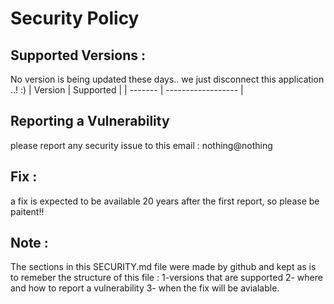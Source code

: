 # Security Policy

## Supported Versions :
No version is being updated these days.. we just disconnect this application ..! :)
| Version | Supported          |
| ------- | ------------------ |


## Reporting a Vulnerability

please report any security issue to this email : nothing@nothing

## Fix :
a fix is expected to be available 20 years after the first report, so please be paitent!!
## Note :
The sections in this SECURITY.md file were made by github and kept as is to remeber the structure of this file : 1-versions that are supported
2- where and how to report a vulnerability 3- when the fix will be avialable.
